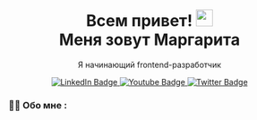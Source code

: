 <div id="header" align="center">
  
  <h1>
  Всем привет!
  <img src="https://media.giphy.com/media/hvRJCLFzcasrR4ia7z/giphy.gif" width="30px"/> <br>
    Меня зовут Маргарита
</h1>
  <p>Я начинающий frontend-разработчик</p>
  <div id="badges">
  <a href="https://t.me/M_Kartmazova">
    <img src="https://img.shields.io/badge/Telegram-orange?logo=telegram&logoColor=white&style=for-the-badge" alt="LinkedIn Badge"/>
  </a>
  <a href="https://vk.com/margarita_kartmazova">
    <img src="https://img.shields.io/badge/VK-463DAB?logo=vk&logoColor=white&style=for-the-badge" alt="Youtube Badge"/>
  </a>
  <a href="https://www.youtube.com/channel/UCl4DQxT17uH2dojIRseOzdQ">
    <img src="https://img.shields.io/badge/Youtube-red?logo=youtube&logoColor=white&style=for-the-badge" alt="Twitter Badge"/>
  </a>
</div>
</div>

### :woman_technologist: Обо мне : 
